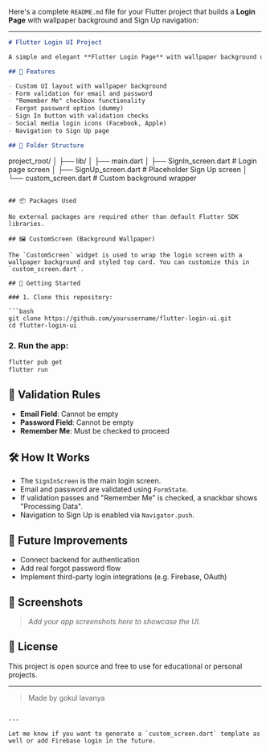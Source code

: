 Here's a complete `README.md` file for your Flutter project that builds a **Login Page** with wallpaper background and Sign Up navigation:

---

```markdown
# Flutter Login UI Project

A simple and elegant **Flutter Login Page** with wallpaper background using custom screen design, form validation, password protection, and third-party login icons. This project also includes navigation to a Sign-Up screen.

## 📱 Features

- Custom UI layout with wallpaper background
- Form validation for email and password
- "Remember Me" checkbox functionality
- Forgot password option (dummy)
- Sign In button with validation checks
- Social media login icons (Facebook, Apple)
- Navigation to Sign Up page

## 🧱 Folder Structure

```

project\_root/
│
├── lib/
│   ├── main.dart
│   ├── SignIn\_screen.dart     # Login page screen
│   ├── SignUp\_screen.dart     # Placeholder Sign Up screen
│   └── custom\_screen.dart     # Custom background wrapper

````

## 📦 Packages Used

No external packages are required other than default Flutter SDK libraries.

## 🖼️ CustomScreen (Background Wallpaper)

The `CustomScreen` widget is used to wrap the login screen with a wallpaper background and styled top card. You can customize this in `custom_screen.dart`.

## 🚀 Getting Started

### 1. Clone this repository:

```bash
git clone https://github.com/yourusername/flutter-login-ui.git
cd flutter-login-ui
````

### 2. Run the app:

```bash
flutter pub get
flutter run
```

## 🧪 Validation Rules

* **Email Field**: Cannot be empty
* **Password Field**: Cannot be empty
* **Remember Me**: Must be checked to proceed

## 🛠️ How It Works

* The `SignInScreen` is the main login screen.
* Email and password are validated using `FormState`.
* If validation passes and "Remember Me" is checked, a snackbar shows "Processing Data".
* Navigation to Sign Up is enabled via `Navigator.push`.

## 🔁 Future Improvements

* Connect backend for authentication
* Add real forgot password flow
* Implement third-party login integrations (e.g. Firebase, OAuth)

## 📸 Screenshots

> *Add your app screenshots here to showcase the UI.*

## 📄 License

This project is open source and free to use for educational or personal projects.

---

> Made by gokul lavanya

```

---

Let me know if you want to generate a `custom_screen.dart` template as well or add Firebase login in the future.
```
